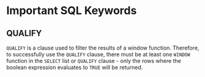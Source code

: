 # Important SQL Keywords


## QUALIFY

`QUALIFY` is a clause used to filter the results of a window function. Therefore, to successfully use the `QUALIFY` clause, there must be at least one `WINDOW` function in the `SELECT` list or `QUALIFY` clause - only the rows where the boolean expression evaluates to `TRUE` will be returned. 

